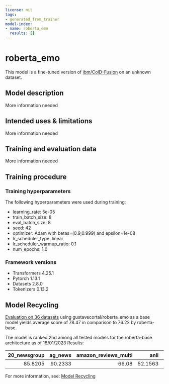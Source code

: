 ```yaml
---
license: mit
tags:
- generated_from_trainer
model-index:
- name: roberta_emo
  results: []
---
```


<!-- This model card has been generated automatically according to the information the Trainer had access to. You
should probably proofread and complete it, then remove this comment. -->

# roberta_emo

This model is a fine-tuned version of [ibm/ColD-Fusion](https://huggingface.co/ibm/ColD-Fusion) on an unknown dataset.

## Model description

More information needed

## Intended uses & limitations

More information needed

## Training and evaluation data

More information needed

## Training procedure

### Training hyperparameters

The following hyperparameters were used during training:
- learning_rate: 5e-05
- train_batch_size: 8
- eval_batch_size: 8
- seed: 42
- optimizer: Adam with betas=(0.9,0.999) and epsilon=1e-08
- lr_scheduler_type: linear
- lr_scheduler_warmup_ratio: 0.1
- num_epochs: 1.0

### Framework versions

- Transformers 4.25.1
- Pytorch 1.13.1
- Datasets 2.8.0
- Tokenizers 0.13.2

## Model Recycling

[Evaluation on 36 datasets](https://ibm.github.io/model-recycling/model_gain_chart?avg=2.24&mnli_lp=nan&20_newsgroup=0.54&ag_news=0.46&amazon_reviews_multi=-0.50&anli=1.81&boolq=2.93&cb=21.52&cola=-0.12&copa=22.30&dbpedia=0.20&esnli=-0.30&financial_phrasebank=0.99&imdb=-0.12&isear=0.54&mnli=-0.16&mrpc=0.37&multirc=2.85&poem_sentiment=4.52&qnli=0.47&qqp=0.24&rotten_tomatoes=2.95&rte=10.99&sst2=1.64&sst_5bins=0.79&stsb=1.59&trec_coarse=0.09&trec_fine=3.44&tweet_ev_emoji=-0.31&tweet_ev_emotion=0.65&tweet_ev_hate=-0.40&tweet_ev_irony=4.08&tweet_ev_offensive=2.08&tweet_ev_sentiment=-0.16&wic=3.02&wnli=-8.31&wsc=0.19&yahoo_answers=-0.14&model_name=gustavecortal%2Froberta_emo&base_name=roberta-base) using gustavecortal/roberta_emo as a base model yields average score of 78.47 in comparison to 76.22 by roberta-base.

The model is ranked 2nd among all tested models for the roberta-base architecture as of 18/01/2023
Results:

|   20_newsgroup |   ag_news |   amazon_reviews_multi |    anli |   boolq |      cb |    cola |   copa |   dbpedia |   esnli |   financial_phrasebank |   imdb |   isear |    mnli |    mrpc |   multirc |   poem_sentiment |    qnli |     qqp |   rotten_tomatoes |     rte |    sst2 |   sst_5bins |    stsb |   trec_coarse |   trec_fine |   tweet_ev_emoji |   tweet_ev_emotion |   tweet_ev_hate |   tweet_ev_irony |   tweet_ev_offensive |   tweet_ev_sentiment |     wic |    wnli |     wsc |   yahoo_answers |
|---------------:|----------:|-----------------------:|--------:|--------:|--------:|--------:|-------:|----------:|--------:|-----------------------:|-------:|--------:|--------:|--------:|----------:|-----------------:|--------:|--------:|------------------:|--------:|--------:|------------:|--------:|--------------:|------------:|-----------------:|-------------------:|----------------:|-----------------:|---------------------:|---------------------:|--------:|--------:|--------:|----------------:|
|        85.8205 |   90.2333 |                  66.08 | 52.1563 | 81.6208 | 89.2857 | 83.4132 |     71 |      77.5 | 90.6963 |                   86.1 | 93.776 | 73.0117 | 86.8186 | 88.2353 |   64.0677 |          88.4615 | 92.8794 | 90.9523 |           91.3696 | 83.3935 | 95.7569 |     57.4661 | 91.5106 |          97.2 |        91.2 |           45.994 |            82.4771 |         52.4916 |          75.6378 |              86.6279 |              70.8727 | 68.4953 | 46.4789 | 63.4615 |         72.2667 |


For more information, see: [Model Recycling](https://ibm.github.io/model-recycling/)

